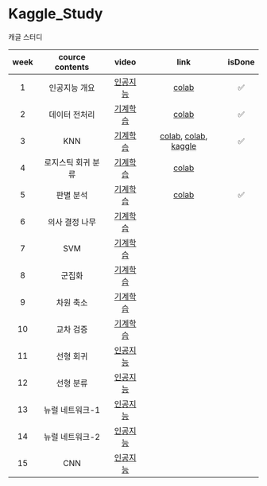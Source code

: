 # Kaggle_Study
캐글 스터디

| week | cource contents | video | link |isDone|
|:----:|:----:|:----:|:----:|:----:|
|1| 인공지능 개요 | [인공지능](https://youtu.be/o_nrr0ZnvCg)|[colab](https://colab.research.google.com/drive/18ohzjIqGuQgOlrkng5c-fYS5YB4JAbOI?usp=sharing)|✅|
|2| 데이터 전처리 | [기계학습](https://youtu.be/gVdkxfYQtG0)|[colab](https://colab.research.google.com/drive/1OrGK2UgF8dNQNMc5tCEOW8SnhoiyVb_c?usp=sharing)|✅|
|3| KNN | [기계학습](https://youtu.be/siYSp7pnHDA)|[colab](https://colab.research.google.com/drive/14JjXIyf_iggMWGCMO1a9n1tNv07n2S-T?usp=sharing), [colab](https://colab.research.google.com/drive/12sGyJna4qgIyY2soWypI9W44JKSgqcNW?usp=sharing), [kaggle](https://www.kaggle.com/uhhyunjoo/diabetes-kneighborsclassifier)|✅|
|4| 로지스틱 회귀 분류 | [기계학습](https://youtu.be/uT3hiE7xUtE)|[colab](https://colab.research.google.com/drive/1GWlEPCaRse9mYMs06EFcK7B3O1nhv38y?usp=sharing)
|5| 판별 분석 | [기계학습](https://youtu.be/geIlsP8aPvg)|[colab](https://colab.research.google.com/drive/18dEX_28w18K1IKGLu2d39kQWLtm1iXUn?usp=sharing)|✅|
|6| 의사 결정 나무 | [기계학습](https://youtu.be/CC96qKl6etU)|
|7| SVM | [기계학습](https://youtu.be/7kvkkjkloKQ)|
|8| 군집화 | [기계학습](https://youtu.be/gGX9YwRcvQc)|
|9| 차원 축소 | [기계학습](https://youtu.be/M_0Lcw2yAM0)|
|10| 교차 검증 | [기계학습](https://youtu.be/P8-1F5Z1050)|
|11| 선형 회귀 | [인공지능](https://youtu.be/4pKWmvUY3FE)|
|12| 선형 분류 | [인공지능](https://youtu.be/jv0OE1SRsX4)|
|13| 뉴럴 네트워크-1 | [인공지능](https://youtu.be/d0K4pW1ShXc)|
|14| 뉴럴 네트워크-2 | [인공지능](https://youtu.be/d0K4pW1ShXc)|
|15| CNN | [인공지능](https://youtu.be/8ZEDKm9-Zys)|

